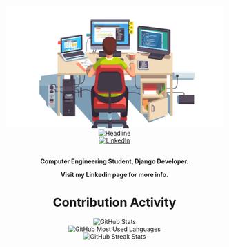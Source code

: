 <div>
    <div align=center>
        <img src="programmer-source-code-clip-art-computer.png" alt="Some Dude Coding">
    </div>
    <div align=center>
        <img src="https://readme-typing-svg.herokuapp.com?color=%236FDA44&size=32&center=true&vCenter=true&width=600&height=50&lines=Hi+there+I'm+Erfan+%F0%9F%91%8B;Computer+Engineering+Student;Django+Developer" alt="Headline" />
    </div>
    <div align=center>
        <a href="https://www.linkedin.com/in/erfanmahmoudi/"><img src="https://img.shields.io/badge/Linkedin-0077b5?style=flat&logo=linkedin" alt="LinkedIn" /></a>
        <a href="https://t.me/Erfun_Mhd><img src="https://img.shields.io/badge/Telegram-0088cc?style=flat&logo=telegram" alt="Telegram" /></a>
    </div>
    <div align=center>
        <br>
        <p>
            <strong>
                <p>Computer Engineering Student, Django Developer.</p>
                <p>Visit my Linkedin page for more info.</p>
            </strong>
        </p>
        <ul>
        </ul>
    </div>
    <div align=center>
        <h1>Contribution Activity</h1>
        <img src="https://github-readme-stats.vercel.app/api?username=erfanmahmoudigit&title_color=6FDA44&text_color=FFFFFF&show_icons=true&icon_color=6FDA44&include_all_commits=true&count_private=true&theme=dark" alt="GitHub Stats" height="200" />
        <br>
        <img src="https://github-readme-stats.vercel.app/api/top-langs?username=erfanmahmoudigit&layout=compact&title_color=6FDA44&text_color=FFFFFF&theme=dark" alt="GitHub Most Used Languages" height="200" />
        <br>
        <img src="https://github-readme-streak-stats.herokuapp.com/?user=erfanmahmoudigit&theme=dark&date_format=j%20M%5B%20Y%5D&currStreakLabel=6FDA44&fire=6FDA44&ring=6FDA44" alt="GitHub Streak Stats" height="200" />
        <br>
        <br>
    </div>
</div>
